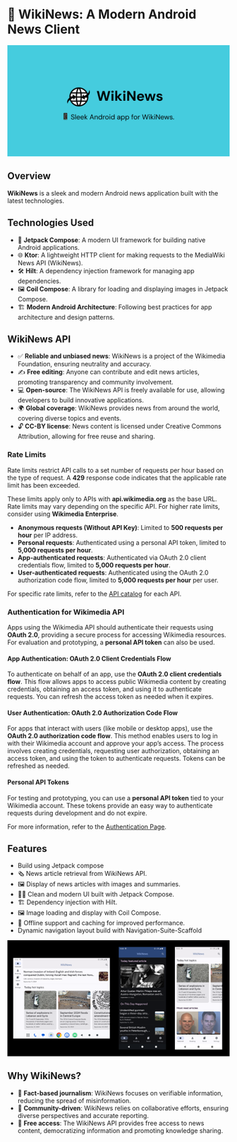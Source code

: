 # 📰 WikiNews: A Modern Android News Client

![](/WikiNews_Banner.png)

## Overview
**WikiNews** is a sleek and modern Android news application built with the latest technologies.

## Technologies Used
- 🎨 **Jetpack Compose**: A modern UI framework for building native Android applications.
- 🌐 **Ktor**: A lightweight HTTP client for making requests to the MediaWiki News API (WikiNews).
- 🛠️ **Hilt**: A dependency injection framework for managing app dependencies.
- 🖼️ **Coil Compose**: A library for loading and displaying images in Jetpack Compose.
- 🏗️ **Modern Android Architecture**: Following best practices for app architecture and design patterns.

## WikiNews API
- ✅ **Reliable and unbiased news**: WikiNews is a project of the Wikimedia Foundation, ensuring neutrality and accuracy.
- ✍️ **Free editing**: Anyone can contribute and edit news articles, promoting transparency and community involvement.
- 💻 **Open-source**: The WikiNews API is freely available for use, allowing developers to build innovative applications.
- 🌍 **Global coverage**: WikiNews provides news from around the world, covering diverse topics and events.
- 🔓 **CC-BY license**: News content is licensed under Creative Commons Attribution, allowing for free reuse and sharing.

### Rate Limits
Rate limits restrict API calls to a set number of requests per hour based on the type of request. A **429** response code indicates that the applicable rate limit has been exceeded.

These limits apply only to APIs with **api.wikimedia.org** as the base URL. Rate limits may vary depending on the specific API. For higher rate limits, consider using **Wikimedia Enterprise**.

- **Anonymous requests (Without API Key)**: Limited to **500 requests per hour** per IP address.
- **Personal requests**: Authenticated using a personal API token, limited to **5,000 requests per hour**.
- **App-authenticated requests**: Authenticated via OAuth 2.0 client credentials flow, limited to **5,000 requests per hour**.
- **User-authenticated requests**: Authenticated using the OAuth 2.0 authorization code flow, limited to **5,000 requests per hour** per user.

For specific rate limits, refer to the [API catalog](https://api.wikimedia.org/wiki/Rate_limits) for each API.

### Authentication for Wikimedia API
Apps using the Wikimedia API should authenticate their requests using **OAuth 2.0**, providing a secure process for accessing Wikimedia resources. For evaluation and prototyping, a **personal API token** can also be used.

#### App Authentication: OAuth 2.0 Client Credentials Flow
To authenticate on behalf of an app, use the **OAuth 2.0 client credentials flow**. This flow allows apps to access public Wikimedia content by creating credentials, obtaining an access token, and using it to authenticate requests. You can refresh the access token as needed when it expires.

#### User Authentication: OAuth 2.0 Authorization Code Flow
For apps that interact with users (like mobile or desktop apps), use the **OAuth 2.0 authorization code flow**. This method enables users to log in with their Wikimedia account and approve your app’s access. The process involves creating credentials, requesting user authorization, obtaining an access token, and using the token to authenticate requests. Tokens can be refreshed as needed.

#### Personal API Tokens
For testing and prototyping, you can use a **personal API token** tied to your Wikimedia account. These tokens provide an easy way to authenticate requests during development and do not expire.

For more information, refer to the [Authentication Page](https://api.wikimedia.org/wiki/Authentication).

## Features
- Build using Jetpack compose
- 🗞️ News article retrieval from WikiNews API.
- 🖼️ Display of news articles with images and summaries.
- 🧑‍💻 Clean and modern UI built with Jetpack Compose.
- 🏗️ Dependency injection with Hilt.
- 🖼️ Image loading and display with Coil Compose.
- 📱 Offline support and caching for improved performance.
- Dynamic navigation layout build with Navigation-Suite-Scaffold

![](/WikiNews_Screenshots.png)

## Why WikiNews?
- 🏅 **Fact-based journalism**: WikiNews focuses on verifiable information, reducing the spread of misinformation.
- 🤝 **Community-driven**: WikiNews relies on collaborative efforts, ensuring diverse perspectives and accurate reporting.
- 🌟 **Free access**: The WikiNews API provides free access to news content, democratizing information and promoting knowledge sharing.
